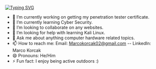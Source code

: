 [![Typing SVG](https://readme-typing-svg.demolab.com?font=Fira+Code&size=18&pause=1000&color=13F711&background=000000&center=true&multiline=true&width=435&lines=Hello!+I'm+Marco+Korcak+;and+welcome+to+my+GitHub)](https://git.io/typing-svg)

- 🔭 I’m currently working on getting my penetration tester certificate.
- 🌱 I’m currently learning Cyber Security.
- 👯 I’m looking to collaborate on any websites. 
- 🤔 I’m looking for help with learning Kali Linux.  
- 💬 Ask me about anything computer hardware related topics.
- 📫 How to reach me: Email: Marcokorcak02@gmail.com   -- LinkedIn: Marco Korcak
- 😄 Pronouns: He/Him
- ⚡ Fun fact: I enjoy being active outdoors :)

